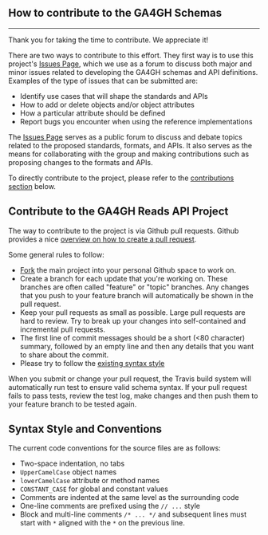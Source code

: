 ## How to contribute to the GA4GH Schemas

----

Thank you for taking the time to contribute. We appreciate it!

There are two ways to contribute to this effort. They first way is to use this project's [Issues Page](https://github.com/ga4gh/ReadTaskTeam/issues), which we use as a forum to discuss both major and minor issues related to developing the GA4GH schemas and API definitions. Examples of the type of issues that can be submitted are: 

* Identify use cases that will shape the standards and APIs
* How to add or delete objects and/or object attributes
* How a particular attribute should be defined
* Report bugs you encounter when using the reference implementations


The [Issues Page](https://github.com/ga4gh/ReadTaskTeam/issues) serves as a public forum to discuss and debate topics related to the proposed standards, formats, and APIs. It also serves as the means for collaborating with the group and making contributions such as proposing changes to the formats and APIs. 

To directly contribute to the project, please refer to the [contributions section](#pull_request) below.

<a name="pull_request"></a>
## Contribute to the GA4GH Reads API Project 

The way to contribute to the project is via Github pull requests. Github provides a nice [overview on how to create a pull request](https://help.github.com/articles/creating-a-pull-request).

Some general rules to follow:

* [Fork](https://help.github.com/articles/fork-a-repo) the main project into your personal Github space to work on.
* Create a branch for each update that you're working on. These branches are often called "feature" or "topic" branches. Any changes that you push to your feature branch will automatically be shown in the pull request.
* Keep your pull requests as small as possible. Large pull requests are hard to review. Try to break up your changes into self-contained and incremental pull requests.
* The first line of commit messages should be a short (<80 character) summary, followed by an empty line and then any details that you want to share about the commit.
* Please try to follow the [existing syntax style](#syntax_style)

When you submit or change your pull request, the Travis build system will automatically run test to ensure valid schema syntax. If your pull request fails to pass tests, review the test log, make changes and then push them to your feature branch to be tested again.

<a name="syntax_style"></a>
## Syntax Style and Conventions

The current code conventions for the source files are as follows: 

* Two-space indentation, no tabs
* `UpperCamelCase` object names
* `lowerCamelCase` attribute or method names
* `CONSTANT_CASE` for global and constant values
* Comments are indented at the same level as the surrounding code
* One-line comments are prefixed using the `// ...` style
* Block and multi-line comments `/* ... */` and subsequent lines must start with `*` aligned with the `*` on the previous line.

